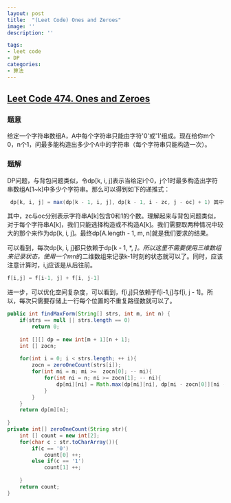 ```yaml
---
layout: post
title:  "(Leet Code) Ones and Zeroes"
image: ''
description: ''

tags:
- leet code
- DP
categories:
- 算法
---
```

## [Leet Code 474. Ones and Zeroes](https://leetcode.com/problems/ones-and-zeroes/)
### **题意**
给定一个字符串数组A，A中每个字符串只能由字符'0'或'1'组成。现在给你m个0，n个1，问最多能构造出多少个A中的字符串（每个字符串只能构造一次）。
### **题解**
DP问题，与背包问题类似，令dp[k, i, j]表示当给定i个0，j个1时最多构造出字符串数组A[1~k]中多少个字符串。那么可以得到如下的递推式：
```java
 dp[k, i, j] = max(dp[k - 1, i, j], dp[k - 1, i - zc, j - oc] + 1) 其中 zc <= i <= m && oc <= j <= n
```
其中，zc与oc分别表示字符串A[k]包含0和1的个数。理解起来与背包问题类似，对于每个字符串A[k]，我们只能选择构造或不构造A[k]。我们需要取两种情况中较大的那个来作为dp[k, i, j]。最终dp[A.length - 1, m, n]就是我们要求的结果。

可以看到，每次dp[k, i, j]都只依赖于dp[k - 1, *, *]。所以这里不需要使用三维数组来记录状态，使用一个m*n的二维数组来记录k-1时刻的状态就可以了。同时，应该注意计算时，i,j应该是从后往前。

```java
f[i,j] = f[i-1, j] + f[i, j-1]
```
进一步，可以优化空间复杂度，可以看到，f[i,j]只依赖于f[i-1,j]与f[i, j - 1]。所以，每次只需要存储上一行每个位置的不重复路径数就可以了。
```java
public int findMaxForm(String[] strs, int m, int n) {
    if(strs == null || strs.length == 0)
        return 0;
    
    int [][] dp = new int[m + 1][n + 1];
    int [] zocn;
    
    for(int i = 0; i < strs.length; ++ i){
        zocn = zeroOneCount(strs[i]);
        for(int mi = m; mi >=  zocn[0]; -- mi){
            for(int ni = n; ni >= zocn[1]; -- ni){
                dp[mi][ni] = Math.max(dp[mi][ni], dp[mi - zocn[0]][ni - zocn[1]] + 1);
            }
        }
    }
    return dp[m][n];
    
}
private int[] zeroOneCount(String str){
    int [] count = new int[2];
    for(char c : str.toCharArray()){
        if(c == '0')
            count[0] ++;
        else if(c == '1')
            count[1] ++;
    
    }
    return count;
}
```
